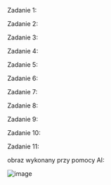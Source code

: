 Zadanie 1:

Zadanie 2:

Zadanie 3:

Zadanie 4:

Zadanie 5:

Zadanie 6:

Zadanie 7:

Zadanie 8:

Zadanie 9:

Zadanie 10:

Zadanie 11:

obraz wykonany przy pomocy AI:

![image](https://github.com/user-attachments/assets/52cf25a8-b21d-47a2-9883-40174ae395d5)
